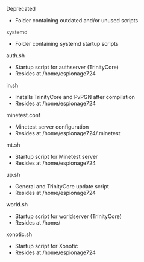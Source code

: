 Deprecated
- Folder containing outdated and/or unused scripts

systemd
- Folder containing systemd startup scripts

auth.sh
- Startup script for authserver (TrinityCore)
- Resides at /home/espionage724

in.sh
- Installs TrinityCore and PvPGN after compilation
- Resides at /home/espionage724

minetest.conf
- Minetest server configuration
- Resides at /home/espionage724/.minetest

mt.sh
- Startup script for Minetest server
- Resides at /home/espionage724

up.sh
- General and TrinityCore update script
- Resides at /home/espionage724

world.sh
- Startup script for worldserver (TrinityCore)
- Resides at /home/

xonotic.sh
- Startup script for Xonotic
- Resides at /home/espionage724
